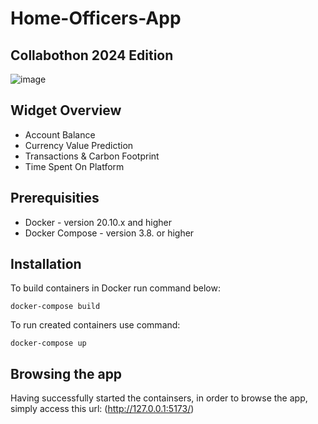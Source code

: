 # Home-Officers-App

## Collabothon 2024 Edition
![image](https://github.com/user-attachments/assets/4161af5f-3693-4702-9702-b0dcedb18548)

## Widget Overview
- Account Balance
- Currency Value Prediction
- Transactions & Carbon Footprint
- Time Spent On Platform

## Prerequisities

- Docker - version 20.10.x and higher
- Docker Compose - version 3.8. or higher

## Installation
To build containers in Docker run command below:
```
docker-compose build
```
To run created containers use command:
```
docker-compose up
```

## Browsing the app
Having successfully started the containsers, in order to browse the app, simply access this url:
(http://127.0.0.1:5173/)


